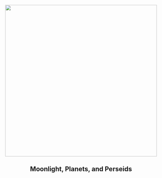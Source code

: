 
<p align="center"><img src="https://apod.nasa.gov/apod/image/2508/IMG_20250813_202125v1.jpg" width="500" height="500"></p>
<h2 align="center"> Moonlight, Planets, and Perseids </h2>
